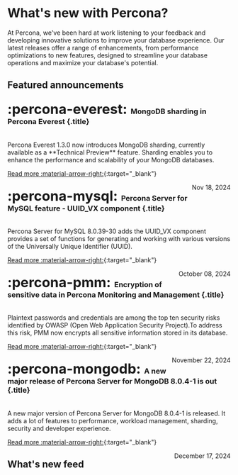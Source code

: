 # What's new with Percona?

At Percona, we've been hard at work listening to your feedback and developing innovative solutions to improve your database experience. Our latest releases offer a range of enhancements, from performance optimizations to new features, designed to streamline your database operations and maximize your database's potential.

## Featured announcements 

<div data-grid markdown>
<div data-banner="everest" markdown>

### <span style="font-size:1.875em;margin-right:0.125em">:percona-everest:</span> MongoDB sharding in Percona Everest {.title}
<br>
Percona Everest 1.3.0 now introduces MongoDB sharding, currently available as a **Technical Preview** feature. Sharding enables you to enhance the performance and scalability of your MongoDB databases.
<div class="actions" markdown>

[Read more :material-arrow-right:](../blog/posts/Percona%20Everest/sharding-in-percona-everest.md){:target="_blank"}

<span style="float: right;">Nov 18, 2024</span>

</div>
</div>
<div data-banner="mysql" markdown>

### <span style="font-size:1.875em;margin-right:0.125em">:percona-mysql:</span> Percona Server for MySQL feature - UUID_VX component {.title}
<br>
Percona Server for MySQL 8.0.39-30 adds the UUID_VX component provides a set of functions for generating and working with various versions of the Universally Unique Identifier (UUID).

<div class="actions" markdown>

[Read more :material-arrow-right:](../blog/posts/MySQL/UUID_VX-component.md){:target="_blank"}

<span style="float: right;">October 08, 2024</span>

</div>
</div>
<div data-banner="pmm" markdown>

### <span style="font-size:1.875em;margin-right:0.125em">:percona-pmm:</span> Encryption of sensitive data in Percona Monitoring and Management {.title}
<br>
Plaintext passwords and credentials are among the top ten security risks identified by OWASP (Open Web Application Security Project).To address this risk, PMM now encrypts all sensitive information stored in its database.

<div class="actions" markdown>

[Read more :material-arrow-right:](../blog/posts/Percona%20Monitoring%20and%20Management/encryption-of-sensitive-data.md){:target="_blank"}

<span style="float: right;">November 22, 2024</span>

</div>
</div>
<div data-banner="mongodb" markdown>

### <span style="font-size:1.875em;margin-right:0.125em">:percona-mongodb:</span> A new major release of Percona Server for MongoDB 8.0.4-1 is out {.title}
<br>
A new major version of Percona Server for MongoDB 8.0.4-1 is released. It adds a lot of features to performance, workload management, sharding, security and developer experience.

<div class="actions" markdown>

[Read more :material-arrow-right:](../blog/posts/MongoDB/psmdb-8.0.4-1-release.md){:target="_blank"}

<span style="float: right;">December 17, 2024</span>

</div>
</div>
</div>

## What's new feed
